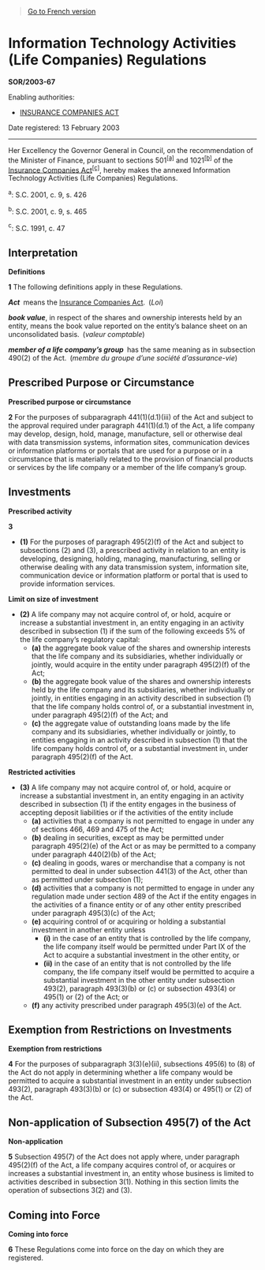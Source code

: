 > [Go to French version](/fr/Règlements/Décrets,%20ordonnances%20et%20règlements%20statutaires/2003/67.md)

# Information Technology Activities (Life Companies) Regulations

**SOR/2003-67**

Enabling authorities: 
- [INSURANCE COMPANIES ACT](/en/Acts/Statutes%20of%20Canada/1991/c.%2047.md)

Date registered: 13 February 2003

----------

Her Excellency the Governor General in Council, on the recommendation of the Minister of Finance, pursuant to sections 501<sup><a href='#footnotea_e'>[a]</a></sup> and 1021<sup><a href='#footnoteb_e'>[b]</a></sup> of the [Insurance Companies Act](/en/Acts/Statutes%20of%20Canada/1991/c.%2047.md)<sup><a href='#footnotec_e'>[c]</a></sup>, hereby makes the annexed Information Technology Activities (Life Companies) Regulations.

<a name='footnotea_e'><sup>a</sup></a>: S.C. 2001, c. 9, s. 426<br />

<a name='footnoteb_e'><sup>b</sup></a>: S.C. 2001, c. 9, s. 465<br />

<a name='footnotec_e'><sup>c</sup></a>: S.C. 1991, c. 47<br />




## Interpretation



**Definitions**

**1** The following definitions apply in these Regulations.

***Act*** means the [Insurance Companies Act](/en/Acts/Statutes%20of%20Canada/1991/c.%2047.md). (*Loi*)

***book value***, in respect of the shares and ownership interests held by an entity, means the book value reported on the entity’s balance sheet on an unconsolidated basis. (*valeur comptable*)

***member of a life company’s group*** has the same meaning as in subsection 490(2) of the Act. (*membre du groupe d’une société d’assurance-vie*)




## Prescribed Purpose or Circumstance



**Prescribed purpose or circumstance**

**2** For the purposes of subparagraph 441(1)(d.1)(iii) of the Act and subject to the approval required under paragraph 441(1)(d.1) of the Act, a life company may develop, design, hold, manage, manufacture, sell or otherwise deal with data transmission systems, information sites, communication devices or information platforms or portals that are used for a purpose or in a circumstance that is materially related to the provision of financial products or services by the life company or a member of the life company’s group.




## Investments



**Prescribed activity**

**3** 

- **(1)** For the purposes of paragraph 495(2)(f) of the Act and subject to subsections (2) and (3), a prescribed activity in relation to an entity is developing, designing, holding, managing, manufacturing, selling or otherwise dealing with any data transmission system, information site, communication device or information platform or portal that is used to provide information services.

**Limit on size of investment**

- **(2)** A life company may not acquire control of, or hold, acquire or increase a substantial investment in, an entity engaging in an activity described in subsection (1) if the sum of the following exceeds 5% of the life company’s regulatory capital:
	- **(a)** the aggregate book value of the shares and ownership interests that the life company and its subsidiaries, whether individually or jointly, would acquire in the entity under paragraph 495(2)(f) of the Act;
	- **(b)** the aggregate book value of the shares and ownership interests held by the life company and its subsidiaries, whether individually or jointly, in entities engaging in an activity described in subsection (1) that the life company holds control of, or a substantial investment in, under paragraph 495(2)(f) of the Act; and
	- **(c)** the aggregate value of outstanding loans made by the life company and its subsidiaries, whether individually or jointly, to entities engaging in an activity described in subsection (1) that the life company holds control of, or a substantial investment in, under paragraph 495(2)(f) of the Act.

**Restricted activities**

- **(3)** A life company may not acquire control of, or hold, acquire or increase a substantial investment in, an entity engaging in an activity described in subsection (1) if the entity engages in the business of accepting deposit liabilities or if the activities of the entity include
	- **(a)** activities that a company is not permitted to engage in under any of sections 466, 469 and 475 of the Act;
	- **(b)** dealing in securities, except as may be permitted under paragraph 495(2)(e) of the Act or as may be permitted to a company under paragraph 440(2)(b) of the Act;
	- **(c)** dealing in goods, wares or merchandise that a company is not permitted to deal in under subsection 441(3) of the Act, other than as permitted under subsection (1);
	- **(d)** activities that a company is not permitted to engage in under any regulation made under section 489 of the Act if the entity engages in the activities of a finance entity or of any other entity prescribed under paragraph 495(3)(c) of the Act;
	- **(e)** acquiring control of or acquiring or holding a substantial investment in another entity unless
		- **(i)** in the case of an entity that is controlled by the life company, the life company itself would be permitted under Part IX of the Act to acquire a substantial investment in the other entity, or
		- **(ii)** in the case of an entity that is not controlled by the life company, the life company itself would be permitted to acquire a substantial investment in the other entity under subsection 493(2), paragraph 493(3)(b) or (c) or subsection 493(4) or 495(1) or (2) of the Act; or
	- **(f)** any activity prescribed under paragraph 495(3)(e) of the Act.




## Exemption from Restrictions on Investments



**Exemption from restrictions**

**4** For the purposes of subparagraph 3(3)(e)(ii), subsections 495(6) to (8) of the Act do not apply in determining whether a life company would be permitted to acquire a substantial investment in an entity under subsection 493(2), paragraph 493(3)(b) or (c) or subsection 493(4) or 495(1) or (2) of the Act.




## Non-application of Subsection 495(7) of the Act



**Non-application**

**5** Subsection 495(7) of the Act does not apply where, under paragraph 495(2)(f) of the Act, a life company acquires control of, or acquires or increases a substantial investment in, an entity whose business is limited to activities described in subsection 3(1). Nothing in this section limits the operation of subsections 3(2) and (3).




## Coming into Force



**Coming into force**

**6** These Regulations come into force on the day on which they are registered.


